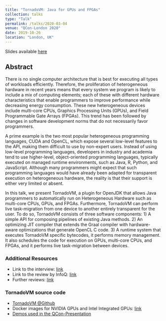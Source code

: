 ```yaml
---
title: "TornadoVM: Java for GPUs and FPGAs"
collection: talks
type: "Talk"
permalink: /talks/2020-03-04
venue: "QCon-London 2020"
date: 2019-10-26
location: "London, UK"
---
```


Slides available [here](https://github.com/jjfumero/jjfumero.github.io/blob/master/files/QCON2020-TornadoVM.pdf)


## Abstract

There is no single computer architecture that is best for executing all types of workloads efficiently. Therefore, the proliferation of heterogeneous hardware in recent years means that every system we program is likely to include a mix of computing elements; each of these with different hardware characteristics that enable programmers to improve performance while decreasing energy consumption. These new heterogeneous devices include multi-core CPUs, Graphics Processing Units (GPUs), and Field Programmable Gate Arrays (FPGAs). This trend has been followed by changes in software development norms that do not necessarily favor programmers.

A prime example is the two most popular heterogeneous programming languages, CUDA and OpenCL, which expose several low-level features to the API, making them difficult to use by non-expert users. Instead of using low-level programming languages, developers in industry and academia tend to use higher-level, object-oriented programming languages, typically executed on managed runtime environments, such as Java, R, Python, and JavaScript. Although many programmers might expect that such programming languages would have already been adapted for transparent execution on heterogeneous hardware, the reality is that their support is either very limited or absent.

In this talk, we present TornadoVM, a plugin for OpenJDK that allows Java programmers to automatically run on Heterogeneous Hardware such as multi-core CPUs, GPUs, and FPGAs. Furthermore, TornadoVM can perform live task-migration from one device to another entirely transparent for the user. To do so, TornadoVM consists of three software components: 1) A simple API for composing pipelines of existing Java methods. 2) An optimizing JIT compiler that extends the Graal compiler with hardware-aware optimizations that generate OpenCL C code. 3) A runtime system that executes TornadoVM specific bytecodes, it performs memory management. It also schedules the code for execution on GPUs, multi-core CPUs, and FPGAs, and it performs live task-migration between devices.


### Additional Resources

* Link to the interview: [link](https://qconlondon.com/london2020/presentation/tornadovm-and-compiling-languages-gpu-and-other-architectures)
* Link to the review by InfoQ: [link](https://www.infoq.com/news/2020/03/TornadoVM-QCon-London/)
* Further reviews: [link](http://blog.thestateofme.com/2020/03/10/further-thoughts-on-tornadovm/)


### TornadoVM source code

* [TornadoVM @Github](https://github.com/beehive-lab/TornadoVM)
* Docker images for NVIDIA GPUs and Intel Integrated GPUs: [link](https://github.com/beehive-lab/docker-tornado)
* [Demos used in the QCon-Presentation](https://github.com/jjfumero/qconlondon2020-tornadovm)